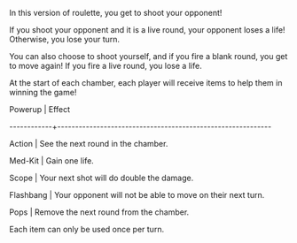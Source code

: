 In this version of roulette, you get to shoot your opponent!

If you shoot your opponent and it is a live round, your opponent loses a life! Otherwise, you lose your turn.

You can also choose to shoot yourself, and if you fire a blank round, you get to move again! If you fire a live round, you lose a life.

At the start of each chamber, each player will receive items to help them in winning the game!

Powerup 	  |  Effect

------------+------------------------------------------------------------

Action	    | See the next round in the chamber.

Med-Kit	    | Gain one life.

Scope	      | Your next shot will do double the damage.

Flashbang	  | Your opponent will not be able to move on their next turn.

Pops      	| Remove the next round from the chamber.

Each item can only be used once per turn.
